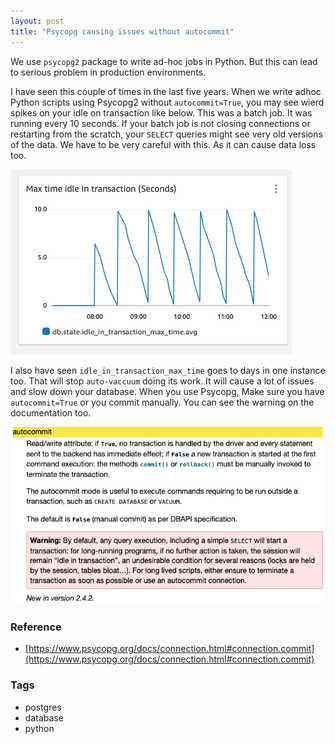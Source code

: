 ```yaml
---
layout: post
title: "Psycopg causing issues without autocommit"
---
```


We use `psycopg2` package to write ad-hoc jobs in Python. But this can lead to serious problem in production environments.

I have seen this couple of times in the last five years. When we write adhoc Python scripts using Psycopg2 without `autocommit=True`, you may see wierd spikes on your idle on transaction like below. This was a batch job. It was running every 10 seconds. If your batch job is not closing connections or restarting from the scratch, your `SELECT` queries might see very old versions of the data. We have to be very careful with this. As it can cause data loss too.

![](/resources/21.png)

I also have seen `idle_in_transaction_max_time` goes to days in one instance too. That will stop `auto-vaccuum` doing its work. It will cause a lot of issues and slow down your database. When you use Psycopg, Make sure you have `autocommit=True` or you commit manually. You can see the warning on the documentation too.

![](/resources/22.png)

### Reference

- [https://www.psycopg.org/docs/connection.html#connection.commit](https://www.psycopg.org/docs/connection.html#connection.commit)

### Tags 

- postgres
- database
- python
